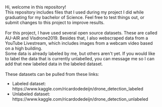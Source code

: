 Hi, welcome in this repository! 
</br>
This repository includes files that I used during my project I did while graduating for my bachelor of Science.
Feel free to test things out, or submit changes to this project to improve results.
</br></br>
For this project, I have used several open source datasets.
These are called AU-AIR and Visdrone2019. Besides that, I also webscraped 
data from a YouTube Livestream, which includes images from a webcam video 
based on a high building.
</br>
Some data is already labeled by me, but others aren't yet. If you would like to label the data that is currently unlabelled, you can message me so I can add that new labeled data in the labeled dataset.
</br></br>
These datasets can be pulled from these links: 
</br>
<ul>
<li>Labeled dataset: https://www.kaggle.com/ricardodedeijn/drone_detection_labeled</li>
<li>Unlabeled dataset: https://www.kaggle.com/ricardodedeijn/drone_detection_unlabeled</li>
</ul>